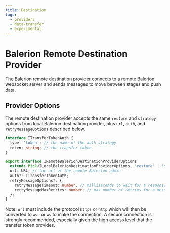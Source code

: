 ```yaml
---
title: Destination
tags:
  - providers
  - data-transfer
  - experimental
---
```


# Balerion Remote Destination Provider

The Balerion remote destination provider connects to a remote Balerion websocket server and sends messages to move between stages and push data.

## Provider Options

The remote destination provider accepts the same `restore` and `strategy` options from local Balerion destination provider, plus `url`, `auth`, and `retryMessageOptions` described below.

```typescript
interface ITransferTokenAuth {
  type: 'token'; // the name of the auth strategy
  token: string; // the transfer token
}

export interface IRemoteBalerionDestinationProviderOptions
  extends Pick<ILocalBalerionDestinationProviderOptions, 'restore' | 'strategy'> {
  url: URL; // the url of the remote Balerion admin
  auth?: ITransferTokenAuth;
  retryMessageOptions?: {
    retryMessageTimeout: number; // milliseconds to wait for a response from a message
    retryMessageMaxRetries: number; // max number of retries for a message before aborting transfer
  };
}
```

Note: `url` must include the protocol `https` or `http` which will then be converted to `wss` or `ws` to make the connection. A secure connection is strongly recommended, especially given the high access level that the transfer token provides.

